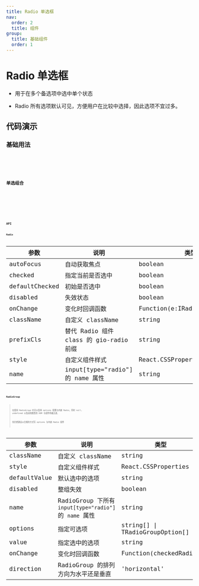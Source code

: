 ```yaml
---
title: Radio 单选框
nav:
  order: 2
  title: 组件
group:
  title: 基础组件
  order: 1
---
```


# Radio 单选框

- 用于在多个备选项中选中单个状态

- Radio 所有选项默认可见，方便用户在比较中选择，因此选项不宜过多。

## 代码演示

### 基础用法

<code src='./demos/radio.tsx' title='基本' desc='基本的Radio' />

<code src='./demos/disabledRadio.tsx' title='禁用状态' desc='禁用状态的Radio' />

### 单选组合

<code src='./demos/radioGroup.tsx' title='单选组合' desc='一组互斥的 Radio 配合使用' />

<code src='./demos/radioGroupVertical.tsx' title='Radio.Group - 垂直状态' desc='垂直的 Radio.Group' />

<code src='./demos/radioGroupMixed.tsx' title='Radio.Group - options 配置与 Radio 混合' desc='同时存在 options 与 Radio 组件混合写入' />

<code src='./demos/radioGroupFilter.tsx' title='Radio.Group - valid' desc='不合法的 options 与 Child 将会被自动剔除' />

## API

### Radio

| 参数           | 说明                                    | 类型                          | 默认值 |
| -------------- | --------------------------------------- | ----------------------------- | ------ |
| autoFocus      | 自动获取焦点                            | boolean                       | false  |
| checked        | 指定当前是否选中                        | boolean                       | false  |
| defaultChecked | 初始是否选中                            | boolean                       | false  |
| disabled       | 失效状态                                | boolean                       | false  |
| onChange       | 变化时回调函数                          | Function(e:IRadioChangeEvent) | -      |
| className      | 自定义 className                        | string                        | -      |
| prefixCls      | 替代 Radio 组件 class 的 gio-radio 前缀 | string                        | -      |
| style          | 自定义组件样式                          | React.CSSProperties           | -      |
| name           | input[type="radio"] 的 name 属性        | string                        | -      |

### RadioGroup

> 在使用 RadioGroup 时可以混用 options 配置与内嵌 Radio，同时 null, undefined 以及其他类型的 DOM 与组件将被过滤。
>
> 但仍然建议以合规的方式写 options 与内嵌 Radio 组件

| 参数         | 说明                                                   | 类型                              | 默认值     |
| ------------ | ------------------------------------------------------ | --------------------------------- | ---------- |
| className    | 自定义 className                                       | string                            | -          |
| style        | 自定义组件样式                                         | React.CSSProperties               | -          |
| defaultValue | 默认选中的选项                                         | string                            | -          |
| disabled     | 整组失效                                               | boolean                           | false      |  |
| name         | RadioGroup 下所有 `input[type="radio"]` 的 `name` 属性 | string                            | -          |
| options      | 指定可选项                                             | string\[] \| TRadioGroupOption\[] | \[]        |
| value        | 指定选中的选项                                         | string                            | \[]        |
| onChange     | 变化时回调函数                                         | Function(checkedRadio)            | -          |
| direction    | RadioGroup 的排列方向为水平还是垂直                    | 'horizontal'                      | 'vertical' | 'horizontal' |
